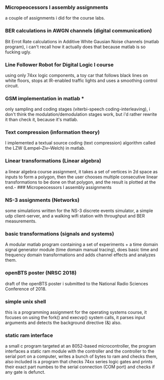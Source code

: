 ### Micropeocessors I assembly assignments
a couple of assignments i did for the course labs.   
### BER calculations in AWGN channels (digital communication)
Bit Errot Rate calculations in Additive White Gausian Noise channels (matlab program), i can't recall how it actually does that because matlab is so fucking ugly.  
### Line Follower Robot for Digital Logic I course
using only 74xx logic components, a toy car that follows black lines on white floors, stops at IR-enabled traffic lights and uses a smoothing control circuit. 
### GSM implementation in matlab *
only sampling and coding stages (viterbi-speech coding-interleaving),  i don't think the modulation/demodulation stages work, but i'd rather rewrite it than check it, because it's matlab.
### Text compression (information theory)
I implemented a textual source coding (text compression) algorithm called the LZW (Lempel–Ziv–Welch) in matlab.
### Linear transformations (Linear algebra)
a linear algebra course assignment, it takes a set of vertices in 2d space as inputs to form a polygon, then the user chooses multiple consecutive linear transformations to be done on that polygon, and the result is plotted at the end.- ### Micropeocessors I assembly assignments
### NS-3 assignments (Networks)
some simulations written for the NS-3 discrete events simulator, a simple udp client-server, and a walking wifi station with throughput and BER measurements.
### basic transformations (signals and systems)
A modular matlab program containing a set of experiments + a time domain signal generator module (time domain manual tracing), does basic time and frequency domain transformations and adds channel effects and analyzes them.
### openBTS poster (NRSC 2018)
draft of the openBTS poster i submitted to the National Radio Sciences Conference of 2018.
### simple unix shell
this is a programming assignment for the operating systems course, it focuses on using the fork() and execvp() system calls, it parses input arguments and detects the background directive (&) also.
### static ram interface
a small c program targeted at an 8052-based microcontroller, the program interfaces a static ram module with the controller and the controller to the serial port on a computer, writes a bunch of bytes to ram and checks them,  also included is a program that checks 74xx series logic gates and prints their exact part numbes to the serial connection (COM port) and checks if any gate is defunct.
